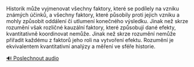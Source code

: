
Historik může vyjmenovat všechny faktory, které se podílely na vzniku známých účinků, a všechny faktory, které působily proti jejich vzniku a mohly způsobit oddálení či utlumení konečného výsledku. Jinak než skrze rozumění však rozličné kauzální faktory, které způsobují dané efekty, kvantitativně koordinovat nemůže. Jinak než skrze rozumění nemůže přiřadit každému z faktorů jeho roli na vytvoření efektu. Rozumění je ekvivalentem kvantitativní analýzy a měření ve sféře historie.

[🔊 Poslechnout audio](/data/7-paragraphs/audio/chapter_20/para_004-Historik-me-vyjmenovat-vechny-faktory-kter-se.mp3)
